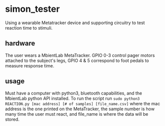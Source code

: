 # simon_tester
Using a wearable Metatracker device and supporting circuitry to test reaction time to stimuli.

## hardware
The user wears a MbientLab MetaTracker. GPIO 0-3 control pager motors attached to the subject's legs, GPIO 4 & 5 correspond to foot pedals to measure response time.

## usage
Must have a computer with python3, bluetooth capabilities, and the MbientLab python API installed. To run the script run 
`sudo python3 REACTION.py [mac address] [# of samples] [file_name.csv]` 
where the mac address is the one printed on the MetaTracker, the sample number is how many time the user must react, and file_name is where the data will be stored.
